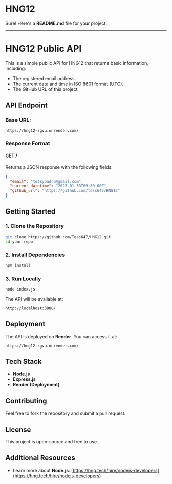 # HNG12

Sure! Here's a **README.md** file for your project:

---

# **HNG12 Public API**

This is a simple public API for HNG12 that returns basic information, including:

- The registered email address.
- The current date and time in ISO 8601 format (UTC).
- The GitHub URL of this project.

## **API Endpoint**

### **Base URL:**

```
https://hng12-zgvu.onrender.com/
```

### **Response Format**

#### **GET /**

Returns a JSON response with the following fields:

```json
{
  "email": "tessybadru@gmail.com",
  "current_datetime": "2025-01-30T09:30:00Z",
  "github_url": "https://github.com/tess647/HNG12"
}
```

## **Getting Started**

### **1. Clone the Repository**

```sh
git clone https://github.com/Tess647/HNG12.git
cd your-repo
```

### **2. Install Dependencies**

```sh
npm install
```

### **3. Run Locally**

```sh
node index.js
```

The API will be available at:

```
http://localhost:3000/
```

## **Deployment**

The API is deployed on **Render**. You can access it at:

```
https://hng12-zgvu.onrender.com/
```

## **Tech Stack**

- **Node.js**
- **Express.js**
- **Render (Deployment)**

## **Contributing**

Feel free to fork the repository and submit a pull request.

## **License**

This project is open-source and free to use.

## **Additional Resources**

- Learn more about **Node.js**: [https://hng.tech/hire/nodejs-developers](https://hng.tech/hire/nodejs-developers)
